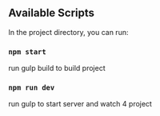 ## Available Scripts

In the project directory, you can run:

### `npm start`

run gulp build to build project

### `npm run dev`

run gulp to start server and watch 4 project
